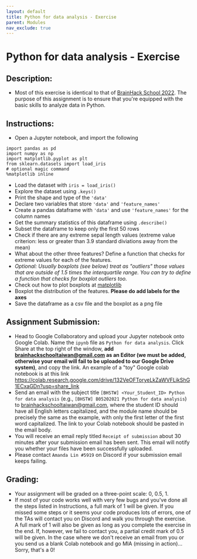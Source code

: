 ```yaml
---
layout: default
title: Python for data analysis - Exercise
parent: Modules
nav_exclude: true
---
```


# Python for data analysis - Exercise

## Description:

- Most of this exercise is identical to that of [BrainHack School 2022](https://school.brainhackmtl.org/modules/python_data_analysis/). The purpose of this assignment is to ensure that you're equipped with the basic skills to analyze data in Python.

## Instructions:

- Open a Jupyter notebook, and import the following
```
import pandas as pd
import numpy as np
import matplotlib.pyplot as plt
from sklearn.datasets import load_iris
# optional magic command
%matplotlib inline
```
- Load the dataset with `iris = load_iris()`
- Explore the dataset using `.keys()`
- Print the shape and type of the `'data'`
- Declare two variables that store `'data'` and `'feature_names'` 
- Create a pandas dataframe with `'data'` and use `'feature_names'` for the column names
- Get the summary statistics of this dataframe using `.describe()`
- Subset the dataframe to keep only the first 50 rows
- Check if there are any extreme sepal length values (extreme value criterion: less or greater than 3.9 standard diviations away from the mean)
- What about the other three features? Define a function that checks for extreme values for each of the features.
- *Optional: Usually boxplots (see below) treat as "outliers" those values that are outside of 1.5 times the interquartile range. You can try to define a function that checks for boxplot outliers too.*
- Check out how to plot boxplots at [matplotlib](https://matplotlib.org/stable/api/_as_gen/matplotlib.pyplot.boxplot.html)
- Boxplot the distribution of the features. **Please do add labels for the axes**
- Save the dataframe as a csv file and the boxplot as a png file

## Assignment Submission:

- Head to Google Collaboratory and upload your Jupyter notebook onto Google Colab. Name the `ipynb` file as `Python for data analysis`. Click Share at the top right of the window, **add brainhackschooltaiwan@gmail.com as an Editor (we must be added, otherwise your email will fail to be uploaded to our Google Drive system)**, and copy the link. An example of a "toy" Google colab notebook is at this link https://colab.research.google.com/drive/132VeOFToryeLkZaWVFLikShG1ECxaGDn?usp=share_link
- Send an email with the subject title `[BHSTW] <Your_Student_ID> Python for data analysis` (e.g., `[BHSTW] B05202021 Python for data analysis`) to brainhackschooltaiwan@gmail.com, where the student ID should have all English letters capitalized, and the module name should be precisely the same as the example, with only the first letter of the first word capitalized. The link to your Colab notebook should be pasted in the email body.
- You will receive an email reply titled `Receipt of submission` about 30 minutes after your submission email has been sent. This email will notify you whether your files have been successfully uploaded.
- Please contact `Amanda Lin #5919` on Discord if your submission email keeps failing.

## Grading:

- Your assignment will be graded on a three-point scale: 0, 0.5, 1. 
- If most of your code works well with very few bugs and you've done all the steps listed in Instructions, a full mark of 1 will be given. If you missed some steps or it seems your code produces lots of errors, one of the TAs will contact you on Discord and walk you through the exercise. A full mark of 1 will also be given as long as you complete the exercise in the end. If, however, we fail to contact you, a partial credit mark of 0.5 will be given. In the case where we don't receive an email from you or you send us a blank Colab notebook and go MIA (missing in action)... Sorry, that's a 0! 
